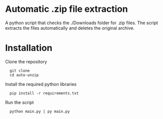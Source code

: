 # Automatic .zip file extraction 

A python script that checks the ./Downloads folder for .zip files.
The script extracts the files automatically and deletes the original archive.

# Installation 

Clone the repository
```
  git clone
  cd auto-unzip
```

Install the required python libraries
```
  pip install -r requirements.txt
```

Run the script
```
  python main.py | py main.py
```